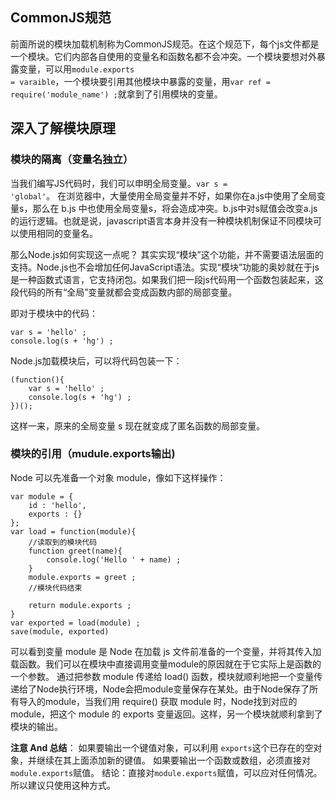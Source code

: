 ## CommonJS规范
前面所说的模块加载机制称为CommonJS规范。在这个规范下，每个js文件都是一个模块。它们内部各自使用的变量名和函数名都不会冲突。一个模块要想对外暴露变量，可以用<code>module.exports = varaible</code>，一个模块要引用其他模块中暴露的变量，用<code>var ref = require('module_name') ;</code>就拿到了引用模块的变量。

## 深入了解模块原理
### 模块的隔离（变量名独立）
当我们编写JS代码时，我们可以申明全局变量。<code>var s = 'global'</code>。
在浏览器中，大量使用全局变量并不好，如果你在a.js中使用了全局变量s，那么在 b.js 中也使用全局变量s，将会造成冲突。b.js中对s赋值会改变a.js的运行逻辑。也就是说，javascript语言本身并没有一种模块机制保证不同模块可以使用相同的变量名。

那么Node.js如何实现这一点呢？
其实实现“模块”这个功能，并不需要语法层面的支持。Node.js也不会增加任何JavaScript语法。实现“模块”功能的奥妙就在于js是一种函数式语言，它支持闭包。如果我们把一段js代码用一个函数包装起来，这段代码的所有“全局”变量就都会变成函数内部的局部变量。

即对于模块中的代码：
```
var s = 'hello' ;
console.log(s + 'hg') ;
```
Node.js加载模块后，可以将代码包装一下：
```
(function(){
    var s = 'hello' ;
    console.log(s + 'hg') ;
})();
```
这样一来，原来的全局变量 s 现在就变成了匿名函数的局部变量。
### 模块的引用（mudule.exports输出)
Node 可以先准备一个对象 module，像如下这样操作：
```
var module = {
    id : 'hello', 
    exports : {}
};
var load = function(module){
    //读取到的模块代码
    function greet(name){
        console.log('Hello ' + name) ;
    }
    module.exports = greet ;
    //模块代码结束

    return module.exports ;
}
var exported = load(module) ;
save(module, exported)
```
可以看到变量 module 是 Node 在加载 js 文件前准备的一个变量，并将其传入加载函数。我们可以在模块中直接调用变量module的原因就在于它实际上是函数的一个参数。
通过把参数 module 传递给 load() 函数，模块就顺利地把一个变量传递给了Node执行环境，Node会把module变量保存在某处。由于Node保存了所有导入的module，当我们用 require() 获取 module 时，Node找到对应的 module，把这个 module 的 exports 变量返回。这样，另一个模块就顺利拿到了模块的输出。

**注意 And 总结**：
如果要输出一个键值对象，可以利用 <code>exports</code>这个已存在的空对象，并继续在其上面添加新的键值。
如果要输出一个函数或数组，必须直接对<code>module.exports</code>赋值。
结论：直接对<code>module.exports</code>赋值，可以应对任何情况。所以建议只使用这种方式。
